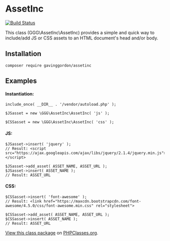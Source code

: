 # AssetInc

[![Build Status](https://travis-ci.org/gavinggordon/assetinc.svg?branch=master)](https://travis-ci.org/gavinggordon/AssetInc)

This class (GGG\AssetInc\AssetInc) provides a simple and quick way to include/add JS or CSS assets to an HTML document's head and/or body.

## Installation

	composer require gavinggordon/assetinc

## Examples

#### Instantiation:

	include_once( __DIR__ . '/vendor/autoload.php' );
	
	$JSasset = new \GGG\AssetInc\AssetInc( 'js' );
	
	$CSSasset = new \GGG\AssetInc\AssetInc( 'css' );

#### JS:

    $JSasset->insert( 'jquery' );
    // Result: <script src="https://ajax.googleapis.com/ajax/libs/jquery/2.1.4/jquery.min.js"></script>
	
	$JSasset->add_asset( ASSET_NAME, ASSET_URL );
	$JSasset->insert( ASSET_NAME );
	// Result: ASSET_URL
	
#### CSS:

    $CSSasset->insert( 'font-awesome' );
    // Result: <link href="https://maxcdn.bootstrapcdn.com/font-awesome/4.5.0/css/font-awesome.min.css" rel="stylesheet">
	
	$CSSasset->add_asset( ASSET_NAME, ASSET_URL );
	$CSSasset->insert( ASSET_NAME );
	// Result: ASSET_URL


[View this class package](http://www.phpclasses.org/package/9698.html) on [PHPClasses.org](http://www.phpclasses.org).
